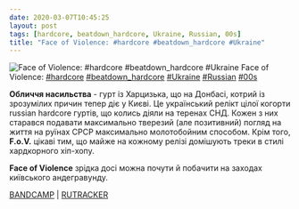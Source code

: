 ```yaml
---
date: 2020-03-07T10:45:25
layout: post
tags: [hardcore, beatdown_hardcore, Ukraine, Russian, 00s]
title: "Face of Violence: #hardcore #beatdown_hardcore #Ukraine"
---
```

![Face of Violence: #hardcore #beatdown_hardcore #Ukraine](/assets/photos/photo_913@07-03-2020_10-45-25.jpg)
Face of Violence: [#hardcore](/tags/#hardcore) [#beatdown_hardcore](/tags/#beatdown_hardcore) [#Ukraine](/tags/#Ukraine) [#Russian](/tags/#Russian) [#00s](/tags/#00s)

**Обличчя насильства** - гурт із Харцизька, що на Донбасі, котрий із зрозумілих причин тепер діє у Києві. Це український релікт цілої когорти russian hardcore гуртів, що колись діяли на теренах СНД. Кожен з них старався подавати максимально тверезий (але позитивний) погляд на життя на руїнах СРСР максимально молотобойним способом. Крім того, **F.o.V.** цікаві тим, що майже на кожному релізі домішують треки в стилі хардкорного хіп-хопу.

**Face of Violence** зрідка досі можна почути й побачити на заходах київського андегравунду.

[BANDCAMP](https://faceofviolence2009.bandcamp.com/album/face-of-violence-ep-2009) | [RUTRACKER](https://rutracker.org/forum/viewtopic.php?t=2025747)